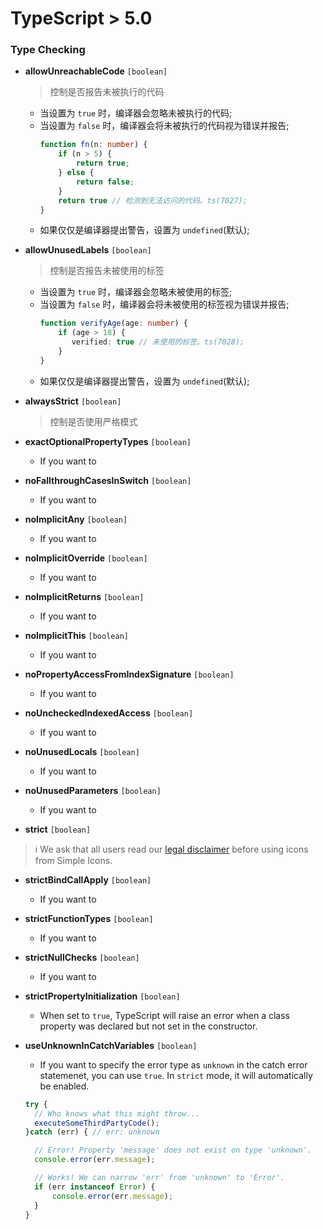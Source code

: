 # TypeScript > 5.0

### Type Checking

- **allowUnreachableCode**  `[boolean]`
  > 控制是否报告未被执行的代码
  - 当设置为 `true` 时，编译器会忽略未被执行的代码;
  - 当设置为 `false` 时，编译器会将未被执行的代码视为错误并报告;
    ```ts
    function fn(n: number) {
        if (n > 5) {
            return true;
        } else {
            return false;
        }
        return true // 检测到无法访问的代码。ts(7027);
    }
    ```
  - 如果仅仅是编译器提出警告，设置为 `undefined`(默认);

- **allowUnusedLabels** `[boolean]`
  > 控制是否报告未被使用的标签
  - 当设置为 `true` 时，编译器会忽略未被使用的标签;
  - 当设置为 `false` 时，编译器会将未被使用的标签视为错误并报告;
    ```ts
    function verifyAge(age: number) {
        if (age > 18) {
           verified: true // 未使用的标签。ts(7028);
        }
    }
    ```
  - 如果仅仅是编译器提出警告，设置为 `undefined`(默认);
  

- **alwaysStrict** `[boolean]`
  > 控制是否使用严格模式
 
- **exactOptionalPropertyTypes** `[boolean]`
  - If you want to 
  
- **noFallthroughCasesInSwitch** `[boolean]`
  - If you want to 
  
- **noImplicitAny** `[boolean]`
  - If you want to

- **noImplicitOverride** `[boolean]`
  - If you want to
  
- **noImplicitReturns** `[boolean]`
  - If you want to
  
- **noImplicitThis** `[boolean]`
  - If you want to
  
- **noPropertyAccessFromIndexSignature** `[boolean]`
  - If you want to 
  
- **noUncheckedIndexedAccess** `[boolean]`
  - If you want to 
  
- **noUnusedLocals** `[boolean]`
  - If you want to 
  
- **noUnusedParameters** `[boolean]`
  - If you want to
   
- **strict** `[boolean]`
> :information_source: We ask that all users read our [legal disclaimer](./DISCLAIMER.md) before using icons from Simple Icons.
  
- **strictBindCallApply** `[boolean]`
  - If you want to 
  
- **strictFunctionTypes** `[boolean]`
  - If you want to 
  
- **strictNullChecks** `[boolean]`
  - If you want to 
  
- **strictPropertyInitialization** `[boolean]`
  - When set to `true`, TypeScript will raise an error when a class property was declared but not set in the constructor. 
  
- **useUnknownInCatchVariables** `[boolean]`
  - If you want to specify the error type as `unknown` in the catch error statemenet, you can use `true`. In `strict` mode, it will automatically be enabled.
  ```js
  try {
    // Who knows what this might throw...
    executeSomeThirdPartyCode();
  }catch (err) { // err: unknown

    // Error! Property 'message' does not exist on type 'unknown'.
    console.error(err.message);

    // Works! We can narrow 'err' from 'unknown' to 'Error'.
    if (err instanceof Error) {
        console.error(err.message);
    }
  }
  ```